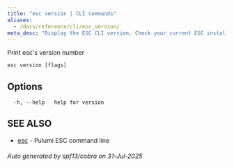 ```yaml
---
title: "esc version | CLI commands"
aliases:
  - /docs/reference/cli/esc_version/
meta_desc: "Display the ESC CLI version. Check your current ESC installation version."
---
```




Print esc's version number

```
esc version [flags]
```

## Options

```
  -h, --help   help for version
```

## SEE ALSO

* [esc](/docs/esc/cli/commands/esc/)	 - Pulumi ESC command line

###### Auto generated by spf13/cobra on 31-Jul-2025
